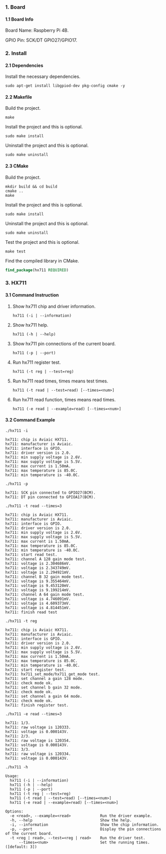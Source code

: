 ### 1. Board

#### 1.1 Board Info

Board Name: Raspberry Pi 4B.

GPIO Pin: SCK/DT GPIO27/GPIO17.

### 2. Install

#### 2.1 Dependencies

Install the necessary dependencies.

```shell
sudo apt-get install libgpiod-dev pkg-config cmake -y
```

#### 2.2 Makefile

Build the project.

```shell
make
```

Install the project and this is optional.

```shell
sudo make install
```

Uninstall the project and this is optional.

```shell
sudo make uninstall
```

#### 2.3 CMake

Build the project.

```shell
mkdir build && cd build 
cmake .. 
make
```

Install the project and this is optional.

```shell
sudo make install
```

Uninstall the project and this is optional.

```shell
sudo make uninstall
```

Test the project and this is optional.

```shell
make test
```

Find the compiled library in CMake. 

```cmake
find_package(hx711 REQUIRED)
```

### 3. HX711

#### 3.1 Command Instruction

1. Show hx711 chip and driver information.

   ```shell
   hx711 (-i | --information)
   ```

2. Show hx711 help. 

   ```shell
   hx711 (-h | --help)
   ```

3. Show hx711 pin connections of the current board.

   ```shell
   hx711 (-p | --port)
   ```

4. Run hx711 register test.

   ```shell
   hx711 (-t reg | --test=reg)
   ```

5. Run hx711 read times, times means test times. 

   ```shell
   hx711 (-t read | --test=read) [--times=<num>]
   ```

6. Run hx711 read function, times means read times.

   ```shell
   hx711 (-e read | --example=read) [--times=<num>]
   ```

#### 3.2 Command Example

```shell
./hx711 -i

hx711: chip is Aviaic HX711.
hx711: manufacturer is Aviaic.
hx711: interface is GPIO.
hx711: driver version is 2.0.
hx711: min supply voltage is 2.6V.
hx711: max supply voltage is 5.5V.
hx711: max current is 1.50mA.
hx711: max temperature is 85.0C.
hx711: min temperature is -40.0C.
```

```shell
./hx711 -p

hx711: SCK pin connected to GPIO27(BCM).
hx711: DT pin connected to GPIOA17(BCM).
```

```shell
./hx711 -t read --times=3

hx711: chip is Aviaic HX711.
hx711: manufacturer is Aviaic.
hx711: interface is GPIO.
hx711: driver version is 2.0.
hx711: min supply voltage is 2.6V.
hx711: max supply voltage is 5.5V.
hx711: max current is 1.50mA.
hx711: max temperature is 85.0C.
hx711: min temperature is -40.0C.
hx711: start read test.
hx711: channel A 128 gain mode test.
hx711: voltage is 2.304686mV.
hx711: voltage is 2.343749mV.
hx711: voltage is 2.294921mV.
hx711: channel B 32 gain mode test.
hx711: voltage is 9.355464mV.
hx711: voltage is 9.453120mV.
hx711: voltage is 9.199214mV.
hx711: channel A 64 gain mode test.
hx711: voltage is 4.746091mV.
hx711: voltage is 4.609373mV.
hx711: voltage is 4.814451mV.
hx711: finish read test
```

```shell
./hx711 -t reg

hx711: chip is Aviaic HX711.
hx711: manufacturer is Aviaic.
hx711: interface is GPIO.
hx711: driver version is 2.0.
hx711: min supply voltage is 2.6V.
hx711: max supply voltage is 5.5V.
hx711: max current is 1.50mA.
hx711: max temperature is 85.0C.
hx711: min temperature is -40.0C.
hx711: start register test.
hx711: hx711_set_mode/hx711_get_mode test.
hx711: set channel a gain 128 mode.
hx711: check mode ok.
hx711: set channel b gain 32 mode.
hx711: check mode ok.
hx711: set channel a gain 64 mode.
hx711: check mode ok.
hx711: finish register test.
```

```shell
./hx711 -e read --times=3

hx711: 1/3.
hx711: raw voltage is 120333.
hx711: voltage is 0.000143V.
hx711: 2/3.
hx711: raw voltage is 120354.
hx711: voltage is 0.000143V.
hx711: 3/3.
hx711: raw voltage is 120334.
hx711: voltage is 0.000143V.
```

```shell
./hx711 -h

Usage:
  hx711 (-i | --information)
  hx711 (-h | --help)
  hx711 (-p | --port)
  hx711 (-t reg | --test=reg)
  hx711 (-t read | --test=read) [--times=<num>]
  hx711 (-e read | --example=read) [--times=<num>]

Options:
  -e <read>, --example=<read>             Run the driver example.
  -h, --help                              Show the help.
  -i, --information                       Show the chip information.
  -p, --port                              Display the pin connections of the current board.
  -t <reg | read>, --test=<reg | read>    Run the driver test.
      --times=<num>                       Set the running times.([default: 3])
```

